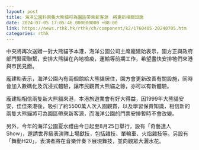 ```yaml
---
layout: post
title: 海洋公園料兩隻大熊貓可為園區帶來新客源　將更新相關設施
date: 2024-07-05 17:05:46.000000000 +08:00
link: https://news.rthk.hk/rthk/ch/component/k2/1760405-20240705.htm
categories: rthk
---
```


中央將再次送贈一對大熊貓予本港，海洋公園公司主席龐建貽表示，園方正與政府部門緊密聯繫，安排大熊貓在內地檢疫，運輸等前期工作，希望盡快安排牠們來港與市民見面。

龐建貽表示，海洋公園內有兩個館給大熊貓居住，園方會更新改善有關設施，同時會加入數碼化及沉浸式體驗，讓市民觀賞大熊貓之餘，亦可以有新體驗。

龐建貽相信兩隻新大熊貓來港，本港旅遊業會有好大得益，因1999年大熊貓安安，佳佳來港後，吸引了約5500萬人次入園觀賞，以及學習保育知識，相信新的兩隻大熊貓將可為園區帶來新客源，而海洋公園的門票安排暫時不會改變。

另外，今年的海洋公園夏水禮由今日起至8月25日舉行，設有「奇藝達人 Show」，邀請世界級表演隊上場獻技，包括雜技、單輪車、火焰雜技等。另設有「舞動H20」，表演者將在音樂伴奏下展現舞技，並向觀眾大灑水花。

